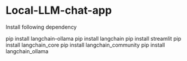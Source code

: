 # Local-LLM-chat-app

Install following dependency

pip install langchain-ollama
pip install langchain
pip install streamlit
pip install langchain_core
pip install langchain_community
pip install langchain_ollama
